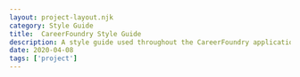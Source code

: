 ```yaml
---
layout: project-layout.njk
category: Style Guide
title:  CareerFoundry Style Guide
description: A style guide used throughout the CareerFoundry application and marketing collateral
date: 2020-04-08
tags: ['project']
---
```

